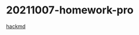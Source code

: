 # 20211007-homework-pro

[hackmd](https://hackmd.io/@nssh/nscsc/https%3A%2F%2Fhackmd.io%2FgDamy4sXS8WFZMrNFAGx2A)
